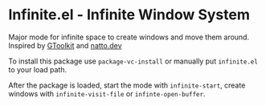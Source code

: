 # Infinite.el - Infinite Window System

Major mode for infinite space to create windows and move them around.
Inspired by [GToolkit](https://gtoolkit.com/) and [natto.dev](https://natto.dev)

To install this package use `package-vc-install` or manually put `infinite.el` to your load path.

After the package is loaded, start the mode with `infinite-start`, create windows with `infinite-visit-file` or `infinte-open-buffer`.
